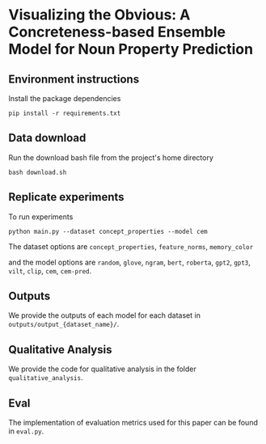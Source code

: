 # Visualizing the Obvious: A Concreteness-based Ensemble Model for Noun Property Prediction

## Environment instructions

Install the package dependencies 
```
pip install -r requirements.txt
```

## Data download

Run the download bash file from the project's home directory 
```
bash download.sh
``` 

## Replicate experiments

To run experiments
```
python main.py --dataset concept_properties --model cem
```

The dataset options are `concept_properties`, `feature_norms`, `memory_color`

and the model options are `random`, `glove`, `ngram`, `bert`, `roberta`, `gpt2`, `gpt3`, `vilt`, `clip`, `cem`, `cem-pred`.


## Outputs

We provide the outputs of each model for each dataset in `outputs/output_{dataset_name}/`.

## Qualitative Analysis

We provide the code for qualitative analysis in the folder `qualitative_analysis`. 


## Eval
The implementation of evaluation metrics used for this paper can be found in `eval.py`. 